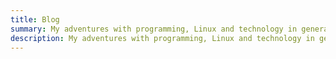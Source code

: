 ```yaml
---
title: Blog
summary: My adventures with programming, Linux and technology in general.
description: My adventures with programming, Linux and technology in general.
---
```

